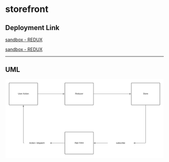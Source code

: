 # storefront


## Deployment Link 

[sandbox - REDUX ](https://hq70p.csb.app/)

[sandbox - REDUX ]()

<hr>

## UML

![](lab-36.jpeg)


